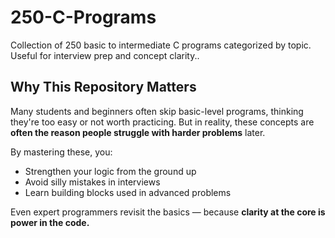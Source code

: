 # 250-C-Programs
Collection of 250 basic to intermediate C programs categorized by topic. Useful for interview prep and concept clarity..

## Why This Repository Matters

Many students and beginners often skip basic-level programs, thinking they're too easy or not worth practicing.
But in reality, these concepts are **often the reason people struggle with harder problems** later.

By mastering these, you:
- Strengthen your logic from the ground up
- Avoid silly mistakes in interviews
- Learn building blocks used in advanced problems

Even expert programmers revisit the basics — because **clarity at the core is power in the code.**

